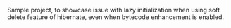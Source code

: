 Sample project, to showcase issue with lazy initialization when using soft delete feature of hibernate, even when
bytecode enhancement is enabled.